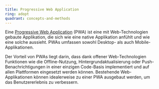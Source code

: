 ```yaml
---
title: Progressive Web Application
ring: adopt
quadrant: concepts-and-methods
---
```


Eine [Progressive Web Application][pwa] (PWA) ist eine mit Web-Technologien gebaute Applikation, die sich wie eine
native Applikation anfühlt und wie eine solche aussieht. PWAs umfassen sowohl Desktop- als auch Mobile-Applikationen.

Der Vorteil von PWAs liegt darin, dass dank offener Web-Technologien Funktionen wie die Offline-Nutzung,
Hintergrundaktualisierung oder Push-Benachrichtigungen in einer einzigen Code-Basis implementiert und auf allen Plattformen
eingesetzt werden können. Bestehende Web-Applikationen können idealerweise zu einer PWA ausgebaut werden, um
das Benutzererlebnis zu verbessern.

[pwa]: https://developer.mozilla.org/en-US/docs/Web/Progressive_web_apps